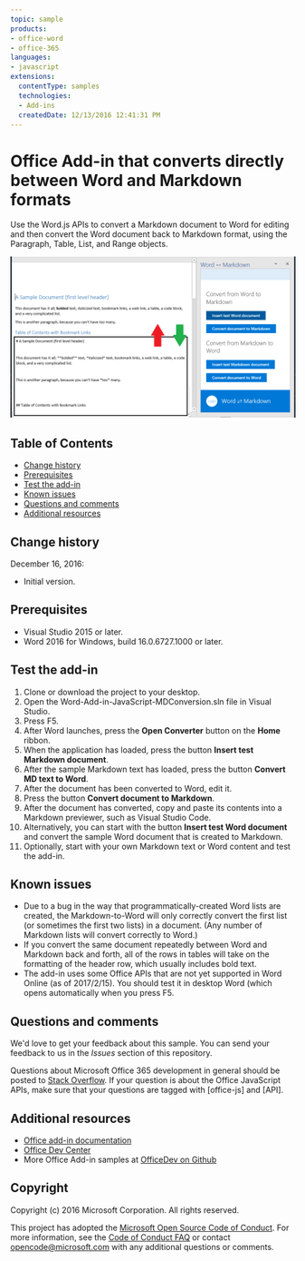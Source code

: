 ```yaml
---
topic: sample
products:
- office-word
- office-365
languages:
- javascript
extensions:
  contentType: samples
  technologies:
  - Add-ins
  createdDate: 12/13/2016 12:41:31 PM
---
```

# Office Add-in that converts directly between Word and Markdown formats

Use the Word.js APIs to convert a Markdown document to Word for editing and then convert the Word document back to Markdown format, using the Paragraph, Table, List, and Range objects.

![Convert between Word and Markdown](readme_art/ReadMeScreenshot.PNG)

## Table of Contents
* [Change history](#change-history)
* [Prerequisites](#prerequisites)
* [Test the add-in](#test-the-add-in)
* [Known issues](#known-issues)
* [Questions and comments](#questions-and-comments)
* [Additional resources](#additional-resources)

## Change history

December 16, 2016:

* Initial version.

## Prerequisites

* Visual Studio 2015 or later.
* Word 2016 for Windows, build 16.0.6727.1000 or later.

## Test the add-in

1. Clone or download the project to your desktop.
2. Open the Word-Add-in-JavaScript-MDConversion.sln file in Visual Studio.
2. Press F5.
3. After Word launches, press the **Open Converter** button on the **Home** ribbon.
4. When the application has loaded, press the button **Insert test Markdown document**.
5. After the sample Markdown text has loaded, press the button **Convert MD text to Word**.
6. After the document has been converted to Word, edit it. 
7. Press the button **Convert document to Markdown**. 
8. After the document has converted, copy and paste its contents into a Markdown previewer, such as Visual Studio Code.
9. Alternatively, you can start with the button **Insert test Word document** and convert the sample Word document that is created to Markdown. 
10. Optionally, start with your own Markdown text or Word content and test the add-in.

## Known issues

- Due to a bug in the way that programmatically-created Word lists are created, the Markdown-to-Word will only correctly convert the first list (or sometimes the first two lists) in a document. (Any number of Markdown lists will convert correctly to Word.)
- If you convert the same document repeatedly between Word and Markdown back and forth, all of the rows in tables will take on the formatting of the header row, which usually includes bold text.
- The add-in uses some Office APIs that are not yet supported in Word Online (as of 2017/2/15). You should test it in desktop Word (which opens automatically when you press F5.

## Questions and comments

We'd love to get your feedback about this sample. You can send your feedback to us in the *Issues* section of this repository.

Questions about Microsoft Office 365 development in general should be posted to [Stack Overflow](http://stackoverflow.com/questions/tagged/office-js+API). If your question is about the Office JavaScript APIs, make sure that your questions are tagged with [office-js] and [API].

## Additional resources

* [Office add-in documentation](https://msdn.microsoft.com/en-us/library/office/jj220060.aspx)
* [Office Dev Center](http://dev.office.com/)
* More Office Add-in samples at [OfficeDev on Github](https://github.com/officedev)

## Copyright
Copyright (c) 2016 Microsoft Corporation. All rights reserved.



This project has adopted the [Microsoft Open Source Code of Conduct](https://opensource.microsoft.com/codeofconduct/). For more information, see the [Code of Conduct FAQ](https://opensource.microsoft.com/codeofconduct/faq/) or contact [opencode@microsoft.com](mailto:opencode@microsoft.com) with any additional questions or comments.
